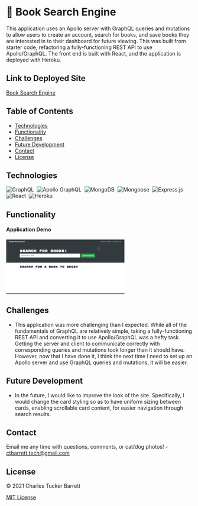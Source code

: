 # 📖 Book Search Engine

This application uses an Apollo server with GraphQL queries and mutations to allow users to create an account, search for books, and save books they are interested in to their dashboard for future viewing. This was built from starter code, refactoring a fully-functioning REST API to use Apollo/GraphQL. The front end is built with React, and the application is deployed with Heroku.

## Link to Deployed Site

[Book Search Engine](https://glacial-stream-35332.herokuapp.com/)

## Table of Contents
  * [Technologies](#technologies)
  * [Functionality](#functionality)
  * [Challenges](#challenges)
  * [Future Development](#future-development)
  * [Contact](#contact)
  * [License](#license)


## Technologies

![GraphQL](https://img.shields.io/badge/GraphQl-E10098?style=for-the-badge&logo=graphql&logoColor=white)&nbsp;
![Apollo GraphQL](https://img.shields.io/badge/Apollo%20GraphQL-311C87?&style=for-the-badge&logo=Apollo%20GraphQL&logoColor=white)&nbsp;
![MongoDB](https://img.shields.io/badge/MongoDB-4EA94B?style=for-the-badge&logo=mongodb&logoColor=white)&nbsp;
![Mongoose](https://img.shields.io/badge/mongoose-800E00?style=for-the-badge&logo=mongoose&logoColor=white)&nbsp;
![Express.js](https://img.shields.io/badge/Express.js-000000?style=for-the-badge&logo=express&logoColor=white)&nbsp;
![React](https://img.shields.io/badge/React-20232A?style=for-the-badge&logo=react&logoColor=61DAFB)&nbsp;
![Heroku](https://img.shields.io/badge/Heroku-430098?style=for-the-badge&logo=heroku&logoColor=white)&nbsp;

## Functionality

#### Application Demo

![App demo](./client/public/demo.gif)


## Challenges

* This application was more challenging than I expected. While all of the fundamentals of GraphQL are relatively simple, taking a fully-functioning REST API and converting it to use Apollo/GraphQL was a hefty task. Getting the server and client to communicate correctly with corresponding queries and mutations took longer than it should have. However, now that I have done it, I think the next time I need to set up an Apollo server and use GraphQL queries and mutations, it will be easier.


## Future Development

* In the future, I would like to improve the look of the site. Specifically, I would change the card styling so as to have uniform sizing between cards, enabling scrollable card content, for easier navigation through search results.


## Contact
Email me any time with questions, comments, or cat/dog photos! - ctbarrett.tech@gmail.com


## License
&copy; 2021 Charles Tucker Barrett

[MIT License](https://opensource.org/licenses/MIT)